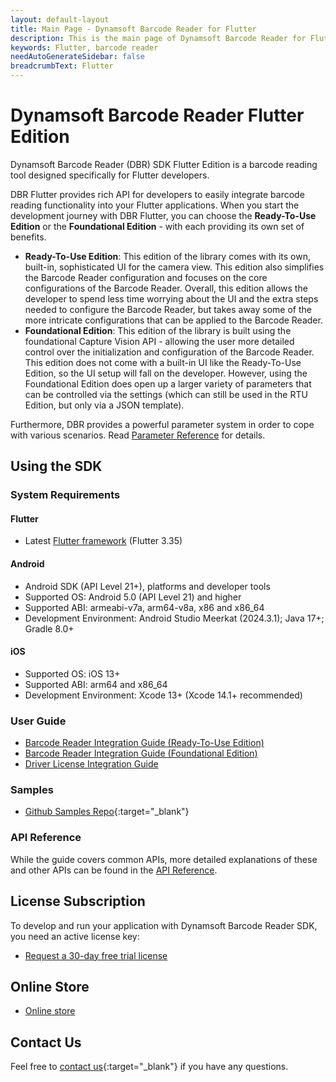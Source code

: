 ```yaml
---
layout: default-layout
title: Main Page - Dynamsoft Barcode Reader for Flutter
description: This is the main page of Dynamsoft Barcode Reader for Flutter SDK.
keywords: Flutter, barcode reader
needAutoGenerateSidebar: false
breadcrumbText: Flutter
---
```


# Dynamsoft Barcode Reader Flutter Edition

Dynamsoft Barcode Reader (DBR) SDK Flutter Edition is a barcode reading tool designed specifically for Flutter developers.

DBR Flutter provides rich API for developers to easily integrate barcode reading functionality into your Flutter applications. When you start the development journey with DBR Flutter, you can choose the **Ready-To-Use Edition** or the **Foundational Edition** - with each providing its own set of benefits.

- **Ready-To-Use Edition**: This edition of the library comes with its own, built-in, sophisticated UI for the camera view. This edition also simplifies the Barcode Reader configuration and focuses on the core configurations of the Barcode Reader. Overall, this edition allows the developer to spend less time worrying about the UI and the extra steps needed to configure the Barcode Reader, but takes away some of the more intricate configurations that can be applied to the Barcode Reader.
- **Foundational Edition**: This edition of the library is built using the foundational Capture Vision API - allowing the user more detailed control over the initialization and configuration of the Barcode Reader. This edition does not come with a built-in UI like the Ready-To-Use Edition, so the UI setup will fall on the developer. However, using the Foundational Edition does open up a larger variety of parameters that can be controlled via the settings (which can still be used in the RTU Edition, but only via a JSON template).

Furthermore, DBR provides a powerful parameter system in order to cope with various scenarios. Read <a href="{{ site.dcvb_parameters }}file/index.html">Parameter Reference</a> for details.

## Using the SDK

### System Requirements

#### Flutter

- Latest [Flutter framework](https://flutter.dev/) (Flutter 3.35)

#### Android

- Android SDK (API Level 21+), platforms and developer tools
- Supported OS: Android 5.0 (API Level 21) and higher
- Supported ABI: armeabi-v7a, arm64-v8a, x86 and x86_64
- Development Environment: Android Studio Meerkat (2024.3.1); Java 17+; Gradle 8.0+

#### iOS

- Supported OS: iOS 13+
- Supported ABI: arm64 and x86_64
- Development Environment: Xcode 13+ (Xcode 14.1+ recommended)

### User Guide

* [Barcode Reader Integration Guide (Ready-To-Use Edition)](user-guide.md)
* [Barcode Reader Integration Guide (Foundational Edition)](foundational-user-guide.md)
* [Driver License Integration Guide](driver-license-user-guide.md)

### Samples

* [Github Samples Repo](https://github.com/dynamsoft/barcode-reader-flutter-samples){:target="_blank"}

### API Reference

While the guide covers common APIs, more detailed explanations of these and other APIs can be found in the [API Reference](./api-reference/index.md).

<!-- ## Release Notes

* [Version 11.x](release-notes/Flutter-11.html)
* [Version 10.x](release-notes/Flutter-10.html) -->

## License Subscription

To develop and run your application with Dynamsoft Barcode Reader SDK, you need an active license key:

* <a href="https://www.dynamsoft.com/customer/license/trialLicense?utm_source=docs&product=dbr&package=mobile" target="_blank">Request a 30-day free trial license</a>

## Online Store

* <a href="https://www.dynamsoft.com/store/dynamsoft-barcode-reader/#mobile" target="_blank">Online store</a>

## Contact Us

Feel free to [contact us](https://www.dynamsoft.com/company/customer-service/#contact){:target="_blank"} if you have any questions.

